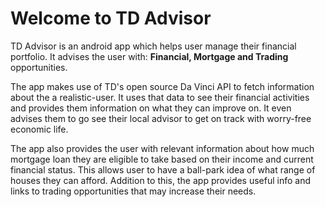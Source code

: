 # Welcome to TD Advisor

TD Advisor is an android app which helps user manage their financial portfolio. It advises the user with: **Financial, Mortgage and Trading** opportunities. 

The app makes use of TD's open source Da Vinci API to fetch information about the a realistic-user. It uses that data to see their financial activities and provides them information on what they can improve on. It even advises them to go see their local advisor to get on track with worry-free economic life. 

The app also provides the user with relevant information about how much mortgage loan they are eligible to take based on their income and current financial status. This allows user to have a ball-park idea of what range of houses they can afford. Addition to this, the app provides useful info and links to trading opportunities that may increase their needs.
  